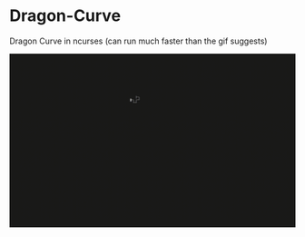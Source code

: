 # Dragon-Curve
 Dragon Curve in ncurses (can run much faster than the gif suggests)
 
 ![Dragon Curve](Dragon.gif)
